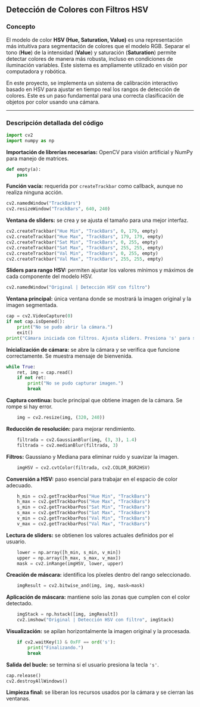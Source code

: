 ## Detección de Colores con Filtros HSV

### Concepto

El modelo de color **HSV (Hue, Saturation, Value)** es una representación más intuitiva para segmentación de colores que el modelo RGB. Separar el tono (**Hue**) de la intensidad (**Value**) y saturación (**Saturation**) permite detectar colores de manera más robusta, incluso en condiciones de iluminación variables. Este sistema es ampliamente utilizado en visión por computadora y robótica.

En este proyecto, se implementa un sistema de calibración interactivo basado en HSV para ajustar en tiempo real los rangos de detección de colores. Este es un paso fundamental para una correcta clasificación de objetos por color usando una cámara.

---

### Descripción detallada del código

```python
import cv2
import numpy as np
```
**Importación de librerías necesarias:** OpenCV para visión artificial y NumPy para manejo de matrices.

```python
def empty(a):
    pass
```
**Función vacía:** requerida por `createTrackbar` como callback, aunque no realiza ninguna acción.

```python
cv2.namedWindow("TrackBars")
cv2.resizeWindow("TrackBars", 640, 240)
```
**Ventana de sliders:** se crea y se ajusta el tamaño para una mejor interfaz.

```python
cv2.createTrackbar("Hue Min", "TrackBars", 0, 179, empty)
cv2.createTrackbar("Hue Max", "TrackBars", 179, 179, empty)
cv2.createTrackbar("Sat Min", "TrackBars", 0, 255, empty)
cv2.createTrackbar("Sat Max", "TrackBars", 255, 255, empty)
cv2.createTrackbar("Val Min", "TrackBars", 0, 255, empty)
cv2.createTrackbar("Val Max", "TrackBars", 255, 255, empty)
```
**Sliders para rango HSV:** permiten ajustar los valores mínimos y máximos de cada componente del modelo HSV.

```python
cv2.namedWindow("Original | Detección HSV con filtro")
```
**Ventana principal:** única ventana donde se mostrará la imagen original y la imagen segmentada.

```python
cap = cv2.VideoCapture(0)
if not cap.isOpened():
    print("No se pudo abrir la cámara.")
    exit()
print("Cámara iniciada con filtros. Ajusta sliders. Presiona 's' para salir.")
```
**Inicialización de cámara:** se abre la cámara y se verifica que funcione correctamente. Se muestra mensaje de bienvenida.

```python
while True:
    ret, img = cap.read()
    if not ret:
        print("No se pudo capturar imagen.")
        break
```
**Captura continua:** bucle principal que obtiene imagen de la cámara. Se rompe si hay error.

```python
    img = cv2.resize(img, (320, 240))
```
**Reducción de resolución:** para mejorar rendimiento.

```python
    filtrada = cv2.GaussianBlur(img, (3, 3), 1.4)
    filtrada = cv2.medianBlur(filtrada, 3)
```
**Filtros:** Gaussiano y Mediana para eliminar ruido y suavizar la imagen.

```python
    imgHSV = cv2.cvtColor(filtrada, cv2.COLOR_BGR2HSV)
```
**Conversión a HSV:** paso esencial para trabajar en el espacio de color adecuado.

```python
    h_min = cv2.getTrackbarPos("Hue Min", "TrackBars")
    h_max = cv2.getTrackbarPos("Hue Max", "TrackBars")
    s_min = cv2.getTrackbarPos("Sat Min", "TrackBars")
    s_max = cv2.getTrackbarPos("Sat Max", "TrackBars")
    v_min = cv2.getTrackbarPos("Val Min", "TrackBars")
    v_max = cv2.getTrackbarPos("Val Max", "TrackBars")
```
**Lectura de sliders:** se obtienen los valores actuales definidos por el usuario.

```python
    lower = np.array([h_min, s_min, v_min])
    upper = np.array([h_max, s_max, v_max])
    mask = cv2.inRange(imgHSV, lower, upper)
```
**Creación de máscara:** identifica los píxeles dentro del rango seleccionado.

```python
    imgResult = cv2.bitwise_and(img, img, mask=mask)
```
**Aplicación de máscara:** mantiene solo las zonas que cumplen con el color detectado.

```python
    imgStack = np.hstack([img, imgResult])
    cv2.imshow("Original | Detección HSV con filtro", imgStack)
```
**Visualización:** se apilan horizontalmente la imagen original y la procesada.

```python
    if cv2.waitKey(1) & 0xFF == ord('s'):
        print("Finalizando.")
        break
```
**Salida del bucle:** se termina si el usuario presiona la tecla `'s'`.

```python
cap.release()
cv2.destroyAllWindows()
```
**Limpieza final:** se liberan los recursos usados por la cámara y se cierran las ventanas.
